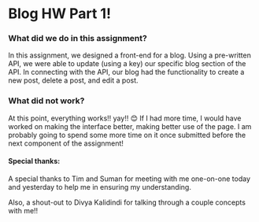 # Blog HW Part 1!



### What did we do in this assignment?

In this assignment, we designed a front-end for a blog.  Using a pre-written API, we were able to update (using a key) our specific blog section of the API.  In connecting with the API, our blog had the functionality to create a new post, delete a post, and edit a post.

### What did not work?
At this point, everything works!! yay!! :blush:
If I had more time, I would have worked on making the interface better, making better use of the page.  I am probably going to spend some more time on it once submitted before the next component of the assignment!

#### Special thanks:

A special thanks to Tim and Suman for meeting with me one-on-one today and yesterday to help me in ensuring my understanding.

Also, a shout-out to Divya Kalidindi for talking through a couple concepts with me!!

